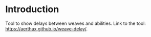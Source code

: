 # Introduction
Tool to show delays between weaves and abilities.
Link to the tool: https://aerthax.github.io/weave-delay/.
